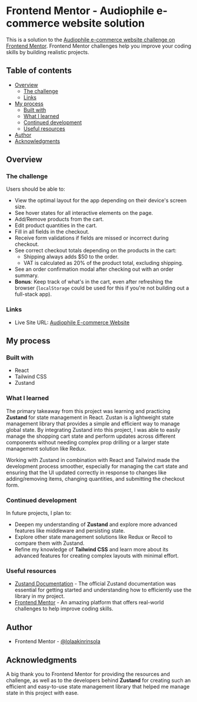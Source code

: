 # Frontend Mentor - Audiophile e-commerce website solution

This is a solution to the [Audiophile e-commerce website challenge on Frontend Mentor](https://www.frontendmentor.io/challenges/audiophile-ecommerce-website-C8cuSd_wx). Frontend Mentor challenges help you improve your coding skills by building realistic projects.

## Table of contents

- [Overview](#overview)
  - [The challenge](#the-challenge)
  - [Links](#links)
- [My process](#my-process)
  - [Built with](#built-with)
  - [What I learned](#what-i-learned)
  - [Continued development](#continued-development)
  - [Useful resources](#useful-resources)
- [Author](#author)
- [Acknowledgments](#acknowledgments)

## Overview

### The challenge

Users should be able to:

- View the optimal layout for the app depending on their device's screen size.
- See hover states for all interactive elements on the page.
- Add/Remove products from the cart.
- Edit product quantities in the cart.
- Fill in all fields in the checkout.
- Receive form validations if fields are missed or incorrect during checkout.
- See correct checkout totals depending on the products in the cart:
  - Shipping always adds $50 to the order.
  - VAT is calculated as 20% of the product total, excluding shipping.
- See an order confirmation modal after checking out with an order summary.
- **Bonus**: Keep track of what's in the cart, even after refreshing the browser (`localStorage` could be used for this if you're not building out a full-stack app).

### Links

<!-- - Solution URL: [Add solution URL here](https://your-solution-url.com) -->
- Live Site URL: [Audiophile E-commerce Website](https://audiophile-omega-navy.vercel.app/)

## My process

### Built with

- React
- Tailwind CSS
- Zustand

### What I learned

The primary takeaway from this project was learning and practicing **Zustand** for state management in React. Zustan is a lightweight state management library that provides a simple and efficient way to manage global state. By integrating Zustand into this project, I was able to easily manage the shopping cart state and perform updates across different components without needing complex prop drilling or a larger state management solution like Redux.

Working with Zustand in combination with React and Tailwind made the development process smoother, especially for managing the cart state and ensuring that the UI updated correctly in response to changes like adding/removing items, changing quantities, and submitting the checkout form.

### Continued development

In future projects, I plan to:
- Deepen my understanding of **Zustand** and explore more advanced features like middleware and persisting state.
- Explore other state management solutions like Redux or Recoil to compare them with Zustand.
- Refine my knowledge of **Tailwind CSS** and learn more about its advanced features for creating complex layouts with minimal effort.

### Useful resources

- [Zustand Documentation](https://github.com/pmndrs/zustand) - The official Zustand documentation was essential for getting started and understanding how to efficiently use the library in my project.
- [Frontend Mentor](https://www.frontendmentor.io/) - An amazing platform that offers real-world challenges to help improve coding skills.

## Author

<!-- - Website - [Your Name](https://www.your-site.com) -->
- Frontend Mentor - [@lolaakinrinsola](https://www.frontendmentor.io/profile/lolaakinrinsola)

## Acknowledgments

A big thank you to Frontend Mentor for providing the resources and challenge, as well as to the developers behind **Zustand** for creating such an efficient and easy-to-use state management library that helped me manage state in this project with ease.
